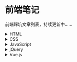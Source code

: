 # 前端笔记
前端踩坑文章列表，持续更新中......


<details><summary>HTML</summary><p>

- [聊聊HTML5中的Web Notification桌面通知](https://github.com/Daotin/front-end-notes/issues/3)

</p></details>

<details><summary>CSS</summary><p>

- [css实现左右两个div等高](https://github.com/Daotin/front-end-notes/issues/1)
- [css样式优先级计算规则](https://github.com/Daotin/front-end-notes/issues/2)
- [calc在css，less，scss用法](https://github.com/Daotin/front-end-notes/issues/63)
- [css 文字背景渐变色](https://github.com/Daotin/front-end-notes/issues/64)
- [创建一个边角阴影的box（酷）](https://github.com/Daotin/front-end-notes/issues/80)
- [如何设置input输入框的宽度随文字的输入长度而改变？](https://github.com/Daotin/front-end-notes/issues/81)
- [css画平行四边形](https://github.com/Daotin/front-end-notes/issues/88)

</p></details>

<details><summary>JavaScript</summary><p>

- [前端路由的实现原理](https://github.com/Daotin/front-end-notes/issues/4)
- [3分钟搞定图片懒加载](https://github.com/Daotin/front-end-notes/issues/46)
- [详细梳理ajax跨域4种解决方案](https://github.com/Daotin/front-end-notes/issues/55)
- [图片瀑布流，so easy!](https://github.com/Daotin/front-end-notes/issues/56)
- [各种JavaScript排序算法](https://github.com/Daotin/front-end-notes/issues/60)
- [移动端滚动问题](https://github.com/Daotin/front-end-notes/issues/61)
- [js将带时区的时间转化为正常格式](https://github.com/Daotin/front-end-notes/issues/62)
- [canvas入门，就是这个feel！](https://github.com/Daotin/front-end-notes/issues/65)
- [天了噜，为什么外链css要放在头部，js要放在尾部？](https://github.com/Daotin/front-end-notes/issues/66)
- [神马？使用JS直接上传并预览粘贴板的图片？](https://github.com/Daotin/front-end-notes/issues/70)
- [input输入框change和blur事件区别](https://github.com/Daotin/front-end-notes/issues/72)
- [防止 window.open 被拦截](https://github.com/Daotin/front-end-notes/issues/73)
- [发现fixed定位的基准不是整个视口区域](https://github.com/Daotin/front-end-notes/issues/78)
- [map遍历数组的item不能直接赋值！](https://github.com/Daotin/front-end-notes/issues/83)
- [利用ts-check对JavaScript进行静态类型检测](https://github.com/Daotin/front-end-notes/issues/84)
- [JS复制内容到剪贴板（转）](https://github.com/Daotin/front-end-notes/issues/89)

</p></details>

<details><summary>jQuery</summary><p>

- [jquery中attr和prop区别](https://github.com/Daotin/front-end-notes/issues/7)

</p></details>

<details><summary>Vue.js</summary><p>

- [vue的provide和inject特性](https://github.com/Daotin/front-end-notes/issues/5)
- [vue获取后端数据放在created还是mounted方法里面？](https://github.com/Daotin/front-end-notes/issues/6)
- [vue路由相关](https://github.com/Daotin/front-end-notes/issues/69)
- [vue hover事件如何触发？](https://github.com/Daotin/front-end-notes/issues/74)
- [vue中子组件直接修改父组件prop属性bug](https://github.com/Daotin/front-end-notes/issues/75)
- [简单实现vue列表点击某个高亮显示](https://github.com/Daotin/front-end-notes/issues/76)
- [vue中点击屏幕其他区域关闭自定义div弹出框](https://github.com/Daotin/front-end-notes/issues/77)
- [vue改变数组排序，视图未更新？](https://github.com/Daotin/front-end-notes/issues/79)
- [父传子的prop数据改变，但子组件未刷新？](https://github.com/Daotin/front-end-notes/issues/82)

</p></details>


